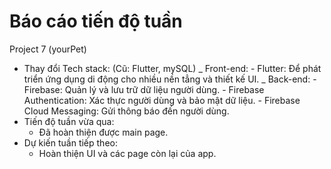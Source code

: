 # Báo cáo tiến độ tuần 
Project 7 (yourPet)
+ Thay đổi Tech stack: (Cũ: Flutter, mySQL)
    _ Front-end:
        - Flutter: Để phát triển ứng dụng di động cho nhiều nền tẳng và thiết kế UI.
    _ Back-end:
        - Firebase: Quản lý và lưu trữ dữ liệu người dùng.
        - Firebase Authentication: Xác thực người dùng và bảo mật dữ liệu.
        - Firebase Cloud Messaging: Gửi thông báo đến người dùng.
+ Tiến độ tuần vừa qua:
    - Đã hoàn thiện được main page.
+ Dự kiến tuần tiếp theo:
    - Hoàn thiện UI và các page còn lại của app.